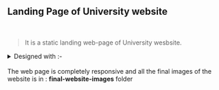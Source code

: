 <h2>Landing Page of University website</h2>
<br>

> It is a static landing web-page of University wesbsite.

<details>
<summary>Designed with  :-</summary>
<ul>
<li>HTML</li>
<li>CSS</li>
<li>Javascript</li>
<li>Bootstrap</li>
</ul>
</details>
<br>
The web page is completely responsive and all the final images of the website is in : <strong>final-website-images</strong> folder